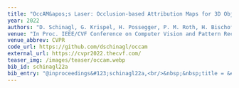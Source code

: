 ```yaml
---
title: "OccAM&apos;s Laser: Occlusion-based Attribution Maps for 3D Object Detectors on LiDAR Data"
year: 2022
authors: "D. Schinagl, G. Krispel, H. Possegger, P. M. Roth, H. Bischof"
venue: "In Proc. IEEE/CVF Conference on Computer Vision and Pattern Recognition"
venue_abbrev: CVPR
code_url: https://github.com/dschinagl/occam
external_url: https://cvpr2022.thecvf.com/
teaser_img: /images/teaser/occam.webp
bib_id: schinagl22a
bib_entry: "@inproceedings&#123;schinagl22a,<br/>&nbsp;&nbsp;title = &#123;OccAM's Laser: Occlusion-based Attribution Maps for 3D Object Detectors on LiDAR Data&#125;,<br/>&nbsp;&nbsp;author = &#123;David Schinagl and Georg Krispel and Horst Possegger and Peter M. Roth and Horst Bischof&#125;,<br/>&nbsp;&nbsp;booktitle = &#123;Proc. IEEE/CVF Conference on Computer Vision and Pattern Recognition (CVPR)&#125;,<br/>&nbsp;&nbsp;year = &#123;2022&#125;<br/>&#125;"
---
```

